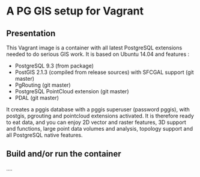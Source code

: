 A PG GIS setup for Vagrant
==========================

Presentation
------------

This Vagrant image is a container with all latest PostgreSQL extensions needed to do serious GIS work.
It is based on Ubuntu 14.04 and features :

* PostgreSQL 9.3 (from package)
* PostGIS 2.1.3 (compiled from release sources) with SFCGAL support (git master)
* PgRouting (git master)
* PostgreSQL PointCloud extension (git master)
* PDAL (git master)

It creates a pggis database with a pggis superuser (password pggis), with postgis, pgrouting and pointcloud extensions activated. It is therefore ready to eat data, and you can enjoy 2D vector and raster features, 3D support and functions, large point data volumes and analysis, topology support and all PostgreSQL native features.

Build and/or run the container
------------------------------

....
